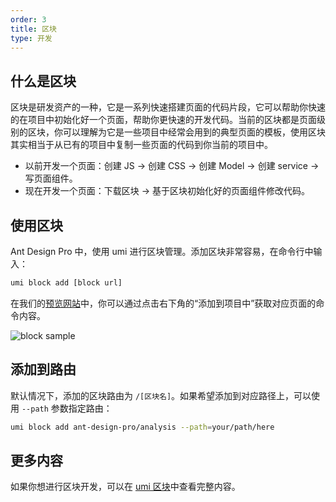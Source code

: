 ```yaml
---
order: 3
title: 区块
type: 开发
---
```


## 什么是区块

区块是研发资产的一种，它是一系列快速搭建页面的代码片段，它可以帮助你快速的在项目中初始化好一个页面，帮助你更快速的开发代码。当前的区块都是页面级别的区块，你可以理解为它是一些项目中经常会用到的典型页面的模板，使用区块其实相当于从已有的项目中复制一些页面的代码到你当前的项目中。

* 以前开发一个页面：创建 JS -> 创建 CSS -> 创建 Model -> 创建 service -> 写页面组件。
* 现在开发一个页面：下载区块 -> 基于区块初始化好的页面组件修改代码。

## 使用区块

Ant Design Pro 中，使用 umi 进行区块管理。添加区块非常容易，在命令行中输入：

```bash
umi block add [block url]
```

在我们的[预览网站](https://preview.pro.ant.design)中，你可以通过点击右下角的“添加到项目中”获取对应页面的命令内容。

![block sample](https://user-images.githubusercontent.com/5378891/58394196-98d26e00-8074-11e9-87c7-c527cf87545d.png)

## 添加到路由

默认情况下，添加的区块路由为 `/[区块名]`。如果希望添加到对应路径上，可以使用 `--path` 参数指定路由：

```bash
umi block add ant-design-pro/analysis --path=your/path/here
```

## 更多内容

如果你想进行区块开发，可以在 [umi 区块](https://umijs.org/zh/guide/block.html)中查看完整内容。

